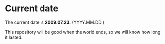# Current date

The current date is **2009.07.23.** (YYYY.MM.DD.)

This repository will be good when the world ends, so we will know how long it lasted.